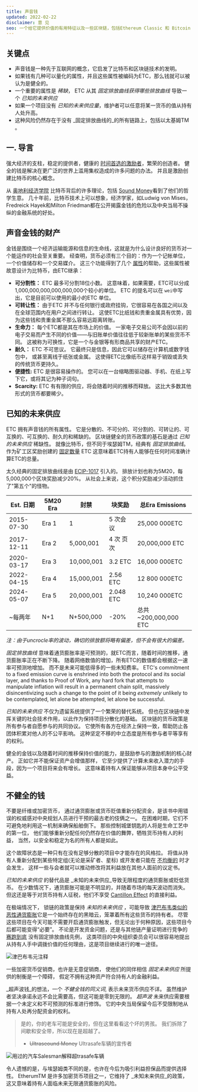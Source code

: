 ```yaml
---
title: 声音钱
updated: 2022-02-22
disclaimer: 意 见
seo: 一个给它提供价值的有用特征以及一些区块链，包括Ethereum Classic 和 Bitcoin 的概述。 有意将这些特点应用于货币政策，以确保权力下放和长寿。
---
```


## 关键点

- 声音钱是一种先于互联网的概念，它启发了比特币和区块链技术的发明。
- 如果钱有几种可以量化的属性，并且这些属性被编码为ETC，那么钱就可以被认为是健全的。
- 一个重要的属性是 _稀缺_， ETC 从其 _固定排放曲线获得哪些排放曲线_ 导致一个 _已知的未来供应_
- 如果一个项目没有 _已知的未来供应量_，维护者可以任意将某一货币的值从持有人处升高。
- 这种风险仍然存在于没有 _固定排放曲线的_的所有链路上，包括以太基姆TM 。

## 一. 导言

强大经济的支柱，稳定的提供者，健康的 [时间首选的激励者](https://www.youtube.com/watch?v=k5XbLm3pEfI)，繁荣的创造者。 健全的钱是解决在更广泛的世界上滥用集权造成的许多问题的办法。 并且是激励创建比特币的核心概念。

从 [奥地利经济学院](https://mises.org/topics/bitcoin) 比特币背后的许多理论，包括 [Sound Money](https://mises.org/library/principle-sound-money)看到了他们的哲学生意。 几十年前，比特币技术上可以想象，经济学家，如Ludwig von Mises， Fredreick Hayek和Milton Friedman都在公开揭露金钱的危险以及中央当局不操纵的金融系统的好处。

## 声音金钱的财产

金钱是围绕一个经济运输能源和信息的生命线，这就是为什么设计良好的货币对一个能运作的社会至关重要。 经查明，货币必须有三个目的：作为一个记帐单位，一个价值储存和一个交易媒介。 这三个功能得到了几个 [属性](https://cryptowhat.com/properties-of-sound-money/)的帮助，这些属性被故意设计为比特币，由ETC继承：

- **可分割性：** ETC 最多可分割18位小数。 这意味着，如果需要，ETC可以分成1,000,000,000,000,000,000个较小的单位。 ETC 的提名可以在 `wei`中写出，它是目前可以使用的最小的ETC 单位。
- **可转让性：** 由于ETC 并不与任何银行或政府挂钩，它很容易在各国之间以及在全球范围内在用户之间进行转让。 这使ETC比纸钱和贵重金属具有优势，因为这些钱和贵重金属不那么容易远距离转账。
- **生命力：** 每个ETC都是其在市场上的价值。 一家电子交易公司不会因以前的电子交易而产生不同的价值——与旧账单价值往往低于较新账单的某些货币不同。 这被称为可换性，它是一个与金银等有形商品共享的财产ETC。
- **耐久：** ETC 不可思议。 它最终只是信息，因此它可以储存在计算机或数字钱包中， 或甚至离线于纸张或金属。 这使得ETC比像纸币这样易于销毁或丢失的传统货币更持久。
- **便捷性:** ETC 是很容易操作的。 您可以在一台缩略图驱动器、手机、在纸上写下它，或将其记为种子词句。
- **Scarcity:** ETC 有有限的供应，将会随着时间的推移而释放。 这比大多数其他形式的货币都要稀少。

## 已知的未来供应

ETC 拥有声音钱的所有属性。 它是分散的、不可分的、可分割的、可转让的、可互换的、可互换的、耐久的和稀缺的。 区块链健全的货币政策的基石是通过 _已知的未来供应_ 稀缺性。 就像比特币，但不同于埃瑟姆TM，经典有 _固定排放曲线_。 作为矿工区奖励创建的 [固定数量](https://etcis.money/) ETC 这意味着ETC持有人能够在任何时间准确计算ETC的总量。

太久经典的固定排放曲线是由 [ECIP-1017](https://ecips.ethereumclassic.org/ECIPs/ecip-1017) 引入的。 排放计划也称为5M20，每5,000,000个区块奖励减少20%。 从社会上来说，这个积分奖励减少活动抓住了"第五个"的怪物。

| Est. 日期    | 5M20 Era | 封禁         | 块奖励       | 总Era Emissions     |
| ---------- | -------- | ---------- | --------- | ------------------ |
| 2015-07-30 | Era 1    | 1          | 5 次会议     | 25,000 000ETC      |
| 2017-12-11 | Era 2    | 5,000,001  | 4 次 页 次   | 20,000,000 ETC     |
| 2020-03-17 | Era 3    | 10,000,001 | 3.2 ETC   | 16,000 000ETC      |
| 2022-04-15 | Era 4    | 15,000,001 | 2.56 ETC  | 12 800 000ETC      |
| 2024-05-07 | Era 5    | 20,000,001 | 2.048 ETC | 10,240 000ETC      |
| ~每两年       | N+1      | N+500,000  | -20%      | 总共~200,000,000 ETC |

_注：由于uncrocle率的波动，确切的排放额将略有偏差，但不会有很大的偏差。_

_固定排放曲线_ 意味着通货膨胀率是可预测的，就ETC而言，随着时间的推移，通货膨胀率正在不断下降。 随着网络数值的增加，所有ETC的数值都会根据这一速率可预测地增加。 而不是未来可能低得多的一些未知费率。 ETC's commitment to a fixed emission curve is enshrined into both the protocol and its social layer, and thanks to Proof of Work, any hard fork that attempts to manipulate inflation will result in a permanent chain split, massively disincentivizing such a change to the point of it being _extremely_ unlikely to be contemplated, let alone be attempted, let alone be successful.

_已知的未来供应_ 不仅为遗留系统提供了一个繁荣的替代系统。 但也在区块链中发挥关键的社会技术作用，以此作为保持项目分散化的基础。 区块链的货币政策是所有参与者自愿参与的共同协议。 它使所有各方在经济上保持一致，帮助防止各团体积累对他人的不公平影响。 这种坚定不移的中立态度是所有参与者平等享有的权利。

健全的金钱以及随着时间的推移保持价值的能力，是鼓励参与的激励机制的核心财产。 正如它并不能保证资产会增值那样， 它至少提供了计算未来收入潜力的手段，因为一个项目将来会有增长。 这意味着持有人保证能够从项目本身中公平受益。

## 不健全的钱

不要是纤维或加密货币， 通过通货膨胀或货币贬值重新分配资金，是该书中用错误的权威感对中央规划人员进行干预的最古老的伎俩之一。 在困难时期，它们不可避免地利用这一机制来确保船舶倒下。 那些控制城堡钥匙的人将是生命工艺中的第一位， 他们能够重新分配任何仍然存在价值的舞弊，牺牲货币持有人的利益， 当然，以安全和稳定为名的所有人都是如此。

这个故障状态是一种只有在没有足够分散的项目中才能存在的风格拉。 将值从持有人重新分配到某些特定组(无论是采矿者、星标) 或开发者只能在 [不均衡的](/why-classic/decentralism#balancing-power) 时才会发生， 这样一些与会者就可以推动修改将其利益放在其他人面前的议定书。

_已知的未来供应_ 的替代品是 _未知的未来供应_导致无限程度的通货膨胀或贬低货币。 在少数情况下，通货膨胀可能是不明显的，并随着市场的每天波动而消失。 但这还是等于对货币持有人征税，他们不享受 [Cantillon Effect](https://cointelegraph.com/explained/from-cash-to-crypto-the-cantillon-effect-vs-the-nakamoto-effect) 的直接利益。

在极端情况下， 锁链的政策是保持 _未知的未来供应_ ，可能导致 [津巴布韦类似的恶性通货膨胀](https://en.wikipedia.org/wiki/Hyperinflation_in_Zimbabwe)它是一个始终存在的黑暗云，笼罩着所有这些货币的持有者。 尽管这些项目在今天可能不需要开启通货膨胀触发，但无论出于何种原因，这些项目今后都可能变得“必要”。 不论是开发资金问题，还是与其他链产量证明进行竞争的 [赛跑到底](/why-classic/proof-of-work#the-apr-arms-race) 没有固定排放曲线先例， 这类项目的中央组织委员会可以很容易地提出从持有人手中调拨价值的任何理由，这是项目继续进行的唯一途径。

![津巴布韦元注释](./zimbabwedollar.jpg)

一些加密货币促销商，也许是无意促销商， 使他们的同伴相信 _固定未来供应_ 所提供的制衡是一个障碍， 假定不拥有这种资产符合持有人的金融利益。

_超声波钱_的想法，一个 _不健全钱的同义词_, 表示未来货币供应不详。 虽然维护者坚决承诺永远不会比需要高，但这可能是零到无限的。 _超声波_ 未来供应需要根据一个未定义和不可预测的标准进行修饰。 它的中央当局保留今后不受限制地从持有人处再分配资金的权利。

> 是的，你的老车可能是安全的，但在这里看看这个坏的男孩。 我们拆除了间歇和安全带，所以现在是超越了。
> 
> - ~~Ultraseound Money~~ Ultrasafe车辆的宣传者

![用过的汽车Salesman解释超trasafe车辆](./ultrasafe.jpg)

令人遗憾的是，与埃瑟姆类不同的是，也许在今后为吸引利益担保品而提供选择性。 EtherumTM 是许多加密货币项目之一，它维持了 _未知未来供应_的政策， 这又意味着持有人面临未来无限通货膨胀的风险。
